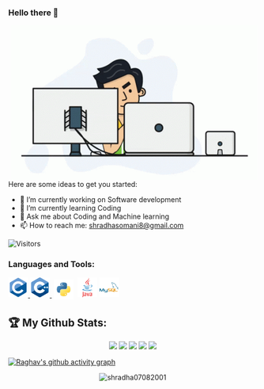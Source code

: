 ### Hello there 👋

<img src="https://github.com/iamthedawn/content/blob/main/tenor.gif?raw=true" align="right">

Here are some ideas to get you started:

- 🔭 I’m currently working on Software development
- 🌱 I’m currently learning Coding
- 💬 Ask me about Coding and Machine learning
- 📫 How to reach me: shradhasomani8@gmail.com

![Visitors](https://api.visitorbadge.io/api/visitors?path=krsambhav&countColor=%23263759)


<!--STATS-->
<h3 align="left">Languages and Tools:</h3>             

<p align="left">
<!--C-->
<a href="https://www.cprogramming.com/" target="_blank"> <img src="https://raw.githubusercontent.com/devicons/devicon/master/icons/c/c-original.svg" alt="c" width="40" height="40"/> </a>
<!--CPP-->
<a href="https://www.w3schools.com/cpp/" target="_blank"> <img src="https://raw.githubusercontent.com/devicons/devicon/master/icons/cplusplus/cplusplus-original.svg" alt="cplusplus" width="40" height="40"/> </a>
<!-- Python -->
<img src="https://raw.githubusercontent.com/github/explore/80688e429a7d4ef2fca1e82350fe8e3517d3494d/topics/python/python.png" alt="Python" height="40" style="vertical-align:top; margin:4px">
<!-- Java -->
<img src="https://github.com/devicons/devicon/blob/master/icons/java/java-original-wordmark.svg" title="Java" alt="Java" width="40" height="40"/>
<!--MYSQL-->
<a href="https://www.w3.org/html/" target="_blank"> <img src="https://raw.githubusercontent.com/devicons/devicon/master/icons/mysql/mysql-original-wordmark.svg" alt="html5" width="40" height="40"/> </a> 
<!--SQLite-->

<!--Flask-->

<!--MATLAB-->

</p>


## :trophy: My Github Stats:

<div align="center">
 
![](http://github-profile-summary-cards.vercel.app/api/cards/profile-details?username=shradha07082001&theme=github_dark)
![](http://github-profile-summary-cards.vercel.app/api/cards/repos-per-language?username=shradha07082001&theme=github_dark)
![](http://github-profile-summary-cards.vercel.app/api/cards/most-commit-language?username=shradha07082001&theme=github_dark)
![](http://github-profile-summary-cards.vercel.app/api/cards/stats?username=shradha07082001&theme=github_dark)
![](http://github-profile-summary-cards.vercel.app/api/cards/productive-time?username=shradha07082001&theme=github_dark&utcOffset=8)
 
 </div>
<!--Contribution Graph-->
<div width="50" height="50" align="left">

[![Raghav's github activity graph](https://activity-graph.herokuapp.com/graph?username=shradha07082001&theme=xcode)](https://github.com/Raghavjajooc123/github-readme-activity-graph)

 
 <!--Total Contributions-->
 <p align="center"><img src="https://github-readme-streak-stats.herokuapp.com/?user=shradha07082001&theme=vision-friendly-dark" alt="shradha07082001"/></p>
 
</div>

                   

